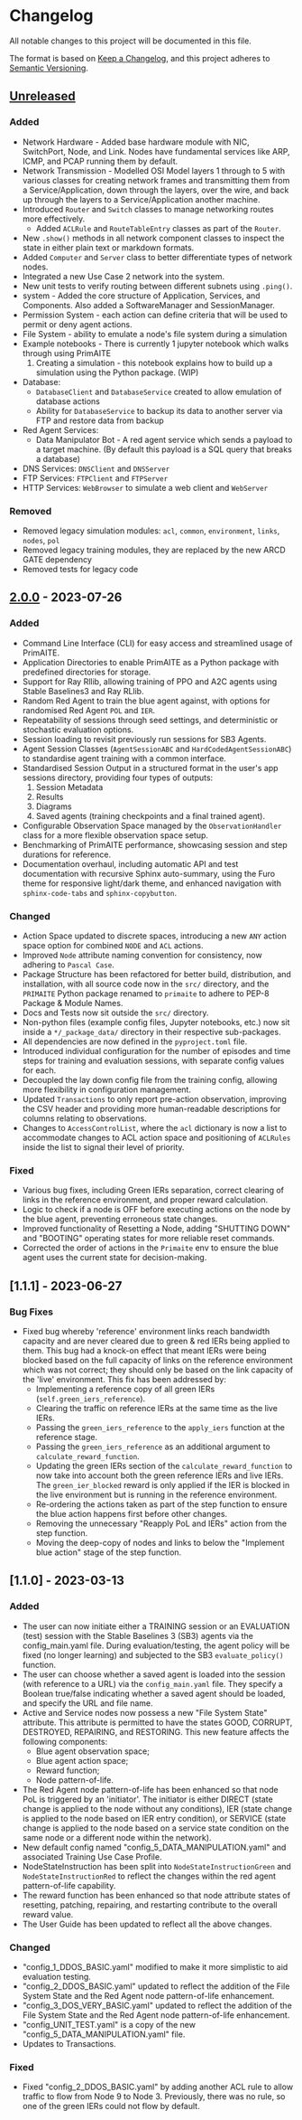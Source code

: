 # Changelog

All notable changes to this project will be documented in this file.

The format is based on [Keep a Changelog](https://keepachangelog.com/en/1.0.0/),
and this project adheres to [Semantic Versioning](https://semver.org/spec/v2.0.0.html).

## [Unreleased]



### Added
- Network Hardware - Added base hardware module with NIC, SwitchPort, Node, and Link. Nodes have
fundamental services like ARP, ICMP, and PCAP running them by default.
- Network Transmission - Modelled OSI Model layers 1 through to 5 with various classes for creating network frames and
transmitting them from a Service/Application, down through the layers, over the wire, and back up through the layers to
a Service/Application another machine.
- Introduced `Router` and `Switch` classes to manage networking routes more effectively.
  - Added `ACLRule` and `RouteTableEntry` classes as part of the `Router`.
- New `.show()` methods in all network component classes to inspect the state in either plain text or markdown formats.
- Added `Computer` and `Server` class to better differentiate types of network nodes.
- Integrated a new Use Case 2 network into the system.
- New unit tests to verify routing between different subnets using `.ping()`.
- system - Added the core structure of Application, Services, and Components. Also added a SoftwareManager and
SessionManager.
- Permission System - each action can define criteria that will be used to permit or deny agent actions.
- File System - ability to emulate a node's file system during a simulation
- Example notebooks - There is currently 1 jupyter notebook which walks through using PrimAITE
  1. Creating a simulation - this notebook explains how to build up a simulation using the Python package. (WIP)
- Database:
  - `DatabaseClient` and `DatabaseService` created to allow emulation of database actions
  - Ability for `DatabaseService` to backup its data to another server via FTP and restore data from backup
- Red Agent Services:
  - Data Manipulator Bot - A red agent service which sends a payload to a target machine. (By default this payload is a SQL query that breaks a database)
- DNS Services: `DNSClient` and `DNSServer`
- FTP Services: `FTPClient` and `FTPServer`
- HTTP Services: `WebBrowser` to simulate a web client and `WebServer`

### Removed
- Removed legacy simulation modules: `acl`, `common`, `environment`, `links`, `nodes`, `pol`
- Removed legacy training modules, they are replaced by the new ARCD GATE dependency
- Removed tests for legacy code


## [2.0.0] - 2023-07-26

### Added
- Command Line Interface (CLI) for easy access and streamlined usage of PrimAITE.
- Application Directories to enable PrimAITE as a Python package with predefined directories for storage.
- Support for Ray Rllib, allowing training of PPO and A2C agents using Stable Baselines3 and Ray RLlib.
- Random Red Agent to train the blue agent against, with options for randomised Red Agent `POL` and `IER`.
- Repeatability of sessions through seed settings, and deterministic or stochastic evaluation options.
- Session loading to revisit previously run sessions for SB3 Agents.
- Agent Session Classes (`AgentSessionABC` and `HardCodedAgentSessionABC`) to standardise agent training with a common interface.
- Standardised Session Output in a structured format in the user's app sessions directory, providing four types of outputs:
  1. Session Metadata
  2. Results
  3. Diagrams
  4. Saved agents (training checkpoints and a final trained agent).
- Configurable Observation Space managed by the `ObservationHandler` class for a more flexible observation space setup.
- Benchmarking of PrimAITE performance, showcasing session and step durations for reference.
- Documentation overhaul, including automatic API and test documentation with recursive Sphinx auto-summary, using the Furo theme for responsive light/dark theme, and enhanced navigation with `sphinx-code-tabs` and `sphinx-copybutton`.

### Changed
- Action Space updated to discrete spaces, introducing a new `ANY` action space option for combined `NODE` and `ACL` actions.
- Improved `Node` attribute naming convention for consistency, now adhering to `Pascal Case`.
- Package Structure has been refactored for better build, distribution, and installation, with all source code now in the `src/` directory, and the `PRIMAITE` Python package renamed to `primaite` to adhere to PEP-8 Package & Module Names.
- Docs and Tests now sit outside the `src/` directory.
- Non-python files (example config files, Jupyter notebooks, etc.) now sit inside a `*/_package_data/` directory in their respective sub-packages.
- All dependencies are now defined in the `pyproject.toml` file.
- Introduced individual configuration for the number of episodes and time steps for training and evaluation sessions, with separate config values for each.
- Decoupled the lay down config file from the training config, allowing more flexibility in configuration management.
- Updated `Transactions` to only report pre-action observation, improving the CSV header and providing more human-readable descriptions for columns relating to observations.
- Changes to `AccessControlList`, where the `acl` dictionary is now a list to accommodate changes to ACL action space and positioning of `ACLRules` inside the list to signal their level of priority.


### Fixed
- Various bug fixes, including Green IERs separation, correct clearing of links in the reference environment, and proper reward calculation.
- Logic to check if a node is OFF before executing actions on the node by the blue agent, preventing erroneous state changes.
- Improved functionality of Resetting a Node, adding "SHUTTING DOWN" and "BOOTING" operating states for more reliable reset commands.
- Corrected the order of actions in the `Primaite` env to ensure the blue agent uses the current state for decision-making.

## [1.1.1] - 2023-06-27

### Bug Fixes
* Fixed bug whereby 'reference' environment links reach bandwidth capacity and are never cleared due to green & red IERs being applied to them. This bug had a knock-on effect that meant IERs were being blocked based on the full capacity of links on the reference environment which was not correct; they should only be based on the link capacity of the 'live' environment. This fix has been addressed by:
  * Implementing a reference copy of all green IERs (`self.green_iers_reference`).
  * Clearing the traffic on reference IERs at the same time as the live IERs.
  * Passing the `green_iers_reference` to the `apply_iers` function at the reference stage.
  * Passing the `green_iers_reference` as an additional argument to `calculate_reward_function`.
  * Updating the green IERs section of the `calculate_reward_function` to now take into account both the green reference IERs and live IERs. The `green_ier_blocked` reward is only applied if the IER is blocked in the live environment but is running in the reference environment.
  * Re-ordering the actions taken as part of the step function to ensure the blue action happens first before other changes.
  * Removing the unnecessary "Reapply PoL and IERs" action from the step function.
  * Moving the deep-copy of nodes and links to below the "Implement blue action" stage of the step function.

## [1.1.0] - 2023-03-13

### Added
* The user can now initiate either a TRAINING session or an EVALUATION (test) session with the Stable Baselines 3 (SB3) agents via the config_main.yaml file. During evaluation/testing, the agent policy will be fixed (no longer learning) and subjected to the SB3 `evaluate_policy()` function.
* The user can choose whether a saved agent is loaded into the session (with reference to a URL) via the `config_main.yaml` file. They specify a Boolean true/false indicating whether a saved agent should be loaded, and specify the URL and file name.
* Active and Service nodes now possess a new "File System State" attribute. This attribute is permitted to have the states GOOD, CORRUPT, DESTROYED, REPAIRING, and RESTORING. This new feature affects the following components:
  * Blue agent observation space;
  * Blue agent action space;
  * Reward function;
  * Node pattern-of-life.
* The Red Agent node pattern-of-life has been enhanced so that node PoL is triggered by an 'initiator'. The initiator is either DIRECT (state change is applied to the node without any conditions), IER (state change is applied to the node based on IER entry condition), or SERVICE (state change is applied to the node based on a service state condition on the same node or a different node within the network).
* New default config named "config_5_DATA_MANIPULATION.yaml" and associated Training Use Case Profile.
* NodeStateInstruction has been split into `NodeStateInstructionGreen` and `NodeStateInstructionRed` to reflect the changes within the red agent pattern-of-life capability.
* The reward function has been enhanced so that node attribute states of resetting, patching, repairing, and restarting contribute to the overall reward value.
* The User Guide has been updated to reflect all the above changes.

### Changed
* "config_1_DDOS_BASIC.yaml" modified to make it more simplistic to aid evaluation testing.
* "config_2_DDOS_BASIC.yaml" updated to reflect the addition of the File System State and the Red Agent node pattern-of-life enhancement.
* "config_3_DOS_VERY_BASIC.yaml" updated to reflect the addition of the File System State and the Red Agent node pattern-of-life enhancement.
* "config_UNIT_TEST.yaml" is a copy of the new "config_5_DATA_MANIPULATION.yaml" file.
* Updates to Transactions.

### Fixed
* Fixed "config_2_DDOS_BASIC.yaml" by adding another ACL rule to allow traffic to flow from Node 9 to Node 3. Previously, there was no rule, so one of the green IERs could not flow by default.



[unreleased]: https://github.com/Autonomous-Resilient-Cyber-Defence/PrimAITE/compare/v2.0.0...HEAD
[2.0.0]: https://github.com/Autonomous-Resilient-Cyber-Defence/PrimAITE/releases/tag/v2.0.0
